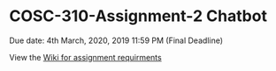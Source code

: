 # COSC-310-Assignment-2 Chatbot
Due date: 4th March, 2020, 2019 11:59 PM (Final Deadline)

View the [Wiki for assignment requirments](https://github.com/sealin-co/COSC-310-Assignment-2-Chatbot/wiki/Assignment-Requirments)

